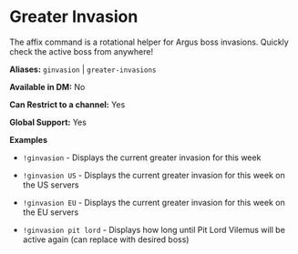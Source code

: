 # Greater Invasion

The affix command is a rotational helper for Argus boss invasions. Quickly check the active boss from anywhere!

**Aliases:** `ginvasion` | `greater-invasions`

**Available in DM:** No

**Can Restrict to a channel:** Yes

**Global Support:** Yes

**Examples**

* `!ginvasion` - Displays the current greater invasion for this week

* `!ginvasion US` - Displays the current greater invasion for this week on the US servers

* `!ginvasion EU` - Displays the current greater invasion for this week on the EU servers

* `!ginvasion pit lord` - Displays how long until Pit Lord Vilemus will be active again (can replace with desired boss)